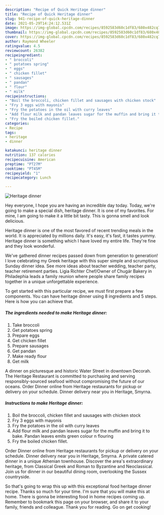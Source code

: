 ```yaml
---
description: "Recipe of Quick Heritage dinner"
title: "Recipe of Quick Heritage dinner"
slug: 941-recipe-of-quick-heritage-dinner
date: 2021-05-29T14:24:12.531Z
image: https://img-global.cpcdn.com/recipes/8592583d60c1df83/680x482cq70/heritage-dinner-recipe-main-photo.jpg
thumbnail: https://img-global.cpcdn.com/recipes/8592583d60c1df83/680x482cq70/heritage-dinner-recipe-main-photo.jpg
cover: https://img-global.cpcdn.com/recipes/8592583d60c1df83/680x482cq70/heritage-dinner-recipe-main-photo.jpg
author: Raymond Wheeler
ratingvalue: 4.5
reviewcount: 26382
recipeingredient:
- " broccoli"
- " potatoes spring"
- " eggs"
- " chicken fillet"
- " sausages"
- " pandan"
- " flour"
- " milk"
recipeinstructions:
- "Boil the broccoli, chicken fillet and sausages with chicken stock"
- "Fry 3 eggs with mayonis"
- "Fry the potatoes in the oil with curry leaves"
- "Add flour milk and pandan leaves sugar for the muffin and bring it to bake. Pandan leaves emits green colour n flouring"
- "Fry the boiled chicken fillet."
categories:
- Recipe
tags:
- heritage
- dinner

katakunci: heritage dinner 
nutrition: 137 calories
recipecuisine: American
preptime: "PT27M"
cooktime: "PT45M"
recipeyield: "1"
recipecategory: Lunch

---
```



![Heritage dinner](https://img-global.cpcdn.com/recipes/8592583d60c1df83/680x482cq70/heritage-dinner-recipe-main-photo.jpg)

Hey everyone, I hope you are having an incredible day today. Today, we're going to make a special dish, heritage dinner. It is one of my favorites. For mine, I am going to make it a little bit tasty. This is gonna smell and look delicious.

Heritage dinner is one of the most favored of recent trending meals in the world. It is appreciated by millions daily. It's easy, it's fast, it tastes yummy. Heritage dinner is something which I have loved my entire life. They're fine and they look wonderful.

We&#39;ve gathered dinner recipes passed down from generation to generation! I love celebrating my Greek heritage with this super simple and scrumptious Sunday dinner idea. See more ideas about teacher wedding, teacher party, teacher retirement parties. Ligia Richter Chef/Owner of Chugár Bakery in Philadephia leads a family reunion where people share family recipes together in a unique unforgettable experience.


To get started with this particular recipe, we must first prepare a few components. You can have heritage dinner using 8 ingredients and 5 steps. Here is how you can achieve that.

<!--inarticleads1-->

##### The ingredients needed to make Heritage dinner:

1. Take  broccoli
1. Get  potatoes spring
1. Prepare  eggs
1. Get  chicken fillet
1. Prepare  sausages
1. Get  pandan
1. Make ready  flour
1. Get  milk


A dinner on picturesque and historic Water Street in downtown Decorah. The Heritage Restaurant is committed to purchasing and serving responsibly-sourced seafood without compromising the future of our oceans. Order Dinner online from Heritage restaurants for pickup or delivery on your schedule. Dinner delivery near you in Heritage, Smyrna. 

<!--inarticleads2-->

##### Instructions to make Heritage dinner:

1. Boil the broccoli, chicken fillet and sausages with chicken stock
1. Fry 3 eggs with mayonis
1. Fry the potatoes in the oil with curry leaves
1. Add flour milk and pandan leaves sugar for the muffin and bring it to bake. Pandan leaves emits green colour n flouring
1. Fry the boiled chicken fillet.


Order Dinner online from Heritage restaurants for pickup or delivery on your schedule. Dinner delivery near you in Heritage, Smyrna. A private catered dinner in a unique Athenian townhouse. Discover the area&#39;s extraordinary heritage, from Classical Greek and Roman to Byzantine and Neoclassical. Join us for dinner in our beautiful dining room, overlooking the Sussex countryside. 

So that's going to wrap this up with this exceptional food heritage dinner recipe. Thanks so much for your time. I'm sure that you will make this at home. There is gonna be interesting food in home recipes coming up. Remember to bookmark this page on your browser, and share it to your family, friends and colleague. Thank you for reading. Go on get cooking!
